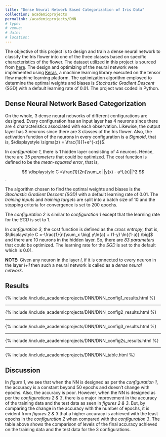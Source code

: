 ```yaml
---
title: "Dense Neural Network Based Categorization of Iris Data"
collection: academicprojects
permalink: /academicprojects/DNN
# type: 
# venue: 
# date: 
# location: 
---
```

The objective of this project is to design and train a dense neural network to classify the Iris flower into one of the three classes based on specific characteristics of the flower. The dataset utilized in this project is sourced from [here](https://archive.ics.uci.edu/ml/datasets/Iris). The design and optimizing of the neural network were implemented using [Keras](https://keras.io/getting_started/intro_to_keras_for_engineers/), a machine learning library executed on the tensor flow machine learning platform. The optimization algorithm employed to determine the optimal weights and biases is *Stochastic Gradient Descent* (SGD) with a default learning rate of 0.01. The project was coded in Python.

<h2> Dense Neural Network Based Categorization </h2>

On the whole, 3 dense neural networks of different configurations are designed. Every configuration has an input layer has 4 neurons since there are 4 characteristics associated with each observation. Likewise, the output layer has 3 neurons since there are 3 classes of the Iris flower. Also, the activation function of the neurons in every configuration is a _Sigmoid_, that is, $\displaystyle \sigma(z) = \frac{1}{1+e^{-z}}$.

In *configuration 1*, there is 1 hidden layer consisting of 4 neurons. Hence, there are _35 parameters_ that could be optimized. The cost function is defined to be the _mean-squared error_, that is, 

$$
\displaystyle C =\frac{1}{2n}\sum_x ||y(x) - a^L(x)||^2 
$$. 

The algorithm chosen to find the optimal weights and biases is the _Stochastic Gradient Descent (SGD)_ with a default learning rate of 0.01. The *training inputs* and *training targets* are split into a batch size of 10 and the stopping criteria for convergence is set to 200 epochs.

The *configuration 2* is similar to *configuration 1* except that the learning rate for the _SGD_  is set to 1.

In *configuration 3*, the cost function is defined as the _cross entropy_, that is, $\displaystyle C =-\frac{1}{n}\sum_x \big[ y\ln{a} + (1-y) \ln{(1-a)} \big]$ and there are 10 neurons in the hidden layer. So, there are _83 parameters_ that could be optimized. The learning rate for the _SGD_ is set to the default which is 0.01.

**NOTE:** Given any neuron in the layer *l*, if it is connected to every neuron in the layer *l+1* then such a neural network is called as a _dense neural network_.

<h2> Results </h2>

{% include /include_academicprojects/DNN/DNN_config1_results.html %}
<hr>
{% include /include_academicprojects/DNN/DNN_config2_results.html %}
<hr>
{% include /include_academicprojects/DNN/DNN_config3_results.html %}
<hr>
{% include /include_academicprojects/DNN/DNN_config2s_results.html %}
<hr>
{% include /include_academicprojects/DNN/DNN_table.html %}

<h2> Discussion </h2>

In _figure 1_, we see that when the NN is designed as per the _configuration 1_, the accuracy is a constant beyond
50 epochs and doesn’t change with epochs. Also, the accuracy is poor. However, when the NN is designed
as per the _configurations 2 & 3_, there is a major improvement in the accuracy of the training
data and the test data as seen in _figures 2 & 3_. But, by comparing the change in the accuracy with the
number of epochs, it is evident from _figures 2 & 3_ that a higher accuracy is achieved with the least epochs
in the _configuration 2_ when compared with the _configuration 3_.
The table above shows the comparison of levels of the final accuracy achieved on the training data and the
test data for the 3 configurations.